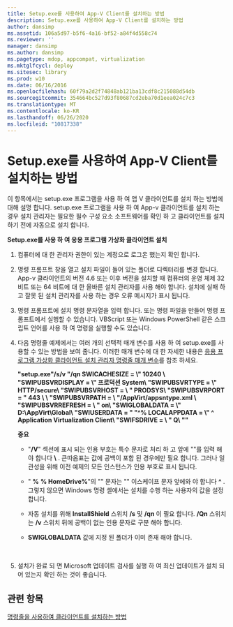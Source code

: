 ```yaml
---
title: Setup.exe를 사용하여 App-V Client를 설치하는 방법
description: Setup.exe를 사용하여 App-V Client를 설치하는 방법
author: dansimp
ms.assetid: 106a5d97-b5f6-4a16-bf52-a84f4d558c74
ms.reviewer: ''
manager: dansimp
ms.author: dansimp
ms.pagetype: mdop, appcompat, virtualization
ms.mktglfcycl: deploy
ms.sitesec: library
ms.prod: w10
ms.date: 06/16/2016
ms.openlocfilehash: 60f79a2d2f74848ab121ba13cdf8c215088d54db
ms.sourcegitcommit: 354664bc527d93f80687cd2eba70d1eea024c7c3
ms.translationtype: MT
ms.contentlocale: ko-KR
ms.lasthandoff: 06/26/2020
ms.locfileid: "10817338"
---
```

# Setup.exe를 사용하여 App-V Client를 설치하는 방법


이 항목에서는 setup.exe 프로그램을 사용 하 여 앱 V 클라이언트를 설치 하는 방법에 대해 설명 합니다. setup.exe 프로그램을 사용 하 여 App-v 클라이언트를 설치 하는 경우 설치 관리자는 필요한 필수 구성 요소 소프트웨어를 확인 하 고 클라이언트를 설치 하기 전에 자동으로 설치 합니다.

**Setup.exe를 사용 하 여 응용 프로그램 가상화 클라이언트 설치**

1.  컴퓨터에 대 한 관리자 권한이 있는 계정으로 로그온 했는지 확인 합니다.

2.  명령 프롬프트 창을 열고 설치 파일이 들어 있는 폴더로 디렉터리를 변경 합니다. App-v 클라이언트의 버전 4.6 또는 이후 버전을 설치할 때 컴퓨터의 운영 체제 32 비트 또는 64 비트에 대 한 올바른 설치 관리자를 사용 해야 합니다. 설치에 실패 하 고 잘못 된 설치 관리자를 사용 하는 경우 오류 메시지가 표시 됩니다.

3.  명령 프롬프트에 설치 명령 문자열을 입력 합니다. 또는 명령 파일을 만들어 명령 프롬프트에서 실행할 수 있습니다. VBScript 또는 Windows PowerShell 같은 스크립트 언어를 사용 하 여 명령을 실행할 수도 있습니다.

4.  다음 명령줄 예제에서는 여러 개의 선택적 매개 변수를 사용 하 여 setup.exe를 사용할 수 있는 방법을 보여 줍니다. 이러한 매개 변수에 대 한 자세한 내용은 [응용 프로그램 가상화 클라이언트 설치 관리자 명령줄 매개 변수](application-virtualization-client-installer-command-line-parameters.md)를 참조 하세요.

    **"setup.exe"/s/v "/qn SWICACHESIZE = \\" 10240 \\ "SWIPUBSVRDISPLAY = \\" 프로덕션 System\\ "SWIPUBSVRTYPE = \\" HTTP/secure\\ "SWIPUBSVRHOST = \ \" PRODSYS\\ "SWIPUBSVRPORT = \" 443 \ \ "SWIPUBSVRPATH = \ \"/AppVirt/appsntype.xml \\ "SWIPUBSVRREFRESH = \ \" on\\ "SWIGLOBALDATA = \\" D:\\AppVirt\\Global\\ "SWIUSERDATA = \" "^% LOCALAPPDATA = \\" ^ Application Virtualization Client\\ "SWIFSDRIVE = \ \" Q\\ ""**

    **중요**  
    -   "**/V**" 섹션에 표시 되는 인용 부호는 특수 문자로 처리 하 고 앞에 ""를 입력 해야 합니다 **\\** . 큰따옴표는 값에 공백이 포함 된 경우에만 필요 합니다. 그러나 일관성을 위해 이전 예제의 모든 인스턴스가 인용 부호로 표시 됩니다.

    -   " **%** **% HomeDrive%**"의 "" 문자는 "" 이스케이프 문자 앞에와 야 합니다 **^** . 그렇지 않으면 Windows 명령 셸에서는 설치를 수행 하는 사용자의 값을 설정 합니다.

    -   자동 설치를 위해 **InstallShield** 스위치 **/s** 및 **/qn** 이 필요 합니다. **/Qn** 스위치는 **/v** 스위치 뒤에 공백이 없는 인용 문자로 구분 해야 합니다.

    -   **SWIGLOBALDATA** 값에 지정 된 폴더가 이미 존재 해야 합니다.

     

5.  설치가 완료 되 면 Microsoft 업데이트 검사를 실행 하 여 최신 업데이트가 설치 되어 있는지 확인 하는 것이 좋습니다.

## 관련 항목


[명령줄을 사용하여 클라이언트를 설치하는 방법](how-to-install-the-client-by-using-the-command-line-new.md)

 

 





